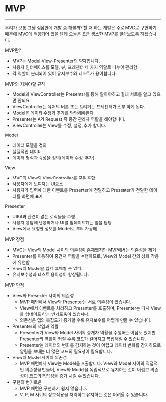 # MVP

---

우리가 보통 그냥 심심한데 개발 좀 해볼까? 할 때 하는 개발은 주로 MVC로 구현하기 때문에 MVC에 적응되어 있을 텐데 오늘은 조금 생소한 MVP를 알아보도록 하겠습니다.



MVP란?

- MVP는 Model-View-Presenter의 약자입니다.
- 사용자 인터페이스를 모델, 뷰, 프레젠터 세 가지 역할로 나누어 관리함
- 각 역할이 분리되어 있어 유지보수와 테스트가 용이합니다.

MVP의 지켜야할 규칙

- Model과 ViewController는 Presenter를 통해 알아야하고 절대 서로를 알고 있으면 안되요
- ViewController는 유저의 버튼 또는 트리거는 프레젠터가 전부 하게 된다.
- Model은 데이터 수정과 추가를 담당해야한다
- Presenter는 API Request 즉 중간 관리자 역활을 해야합니다.
- ViewController는 View를 수정, 설정, 추가 합니다.

Model

- 데이터 모델을 정의
- 실질적인 데이터
- 데이터 형식과 속성을 정의(데이터 수정, 추가)

View

- MVC의 View와 ViewController를 모두 포함
- 사용자에게 보여지는 UI요소
- 사용자가 입력에 대한 이벤트를 Presenter에 전달하고 Presenter가 전달한 데이터를 화면에 표시

Presenter

- UIKit과 관련이 없는 로직들을 수행
- 사용자 응답에 반응하거나 UI를 업데이트하는 일을 담당
- View에서 요청한 정보를 Model로 부터 가공해

MVP 장점

- MVC는 View와 Model 사이의 의존성이 존재했지만 MVP에서는 의존성을 제거
- Presenter를 이용하여 중건저 역활을 수행하므로, View와 Model 간의 상화 작용에 유연함
- View와 Model을 쉽게 교체할 수 있다.
- 유지보수성과 테스트 용이성이 향상됩니다.

MVP 단점

- View와 Presenter 사이의 의존성
    - MVP 패턴에서 View와 Presenter는 서로 의존성이 있습니다.
    - View에서 이벤트를 처리하고 Presenter를 호출하며, Presenter는 다시 View를 업데이트 하는 번거로움이 있습니다.
    - 의존성은 앱의 복잡도가 증가할 수록 유지보수를 어렵게 만들 수 있습니다.
- Presenter의 책임과 역활
    - Presenter가 View와 Model 사이의 중개자 역활을 수행하는 이점도 있지만 Presenter의 역활이 커질 수록 코드가 길어지고 복잡해질 수 있습니다.
    - Presenter는 데이터의 변화를 감지하는 것이 어렵고 데이터 변화를 감지하므로 알림을 보내는 더 많은 코드의 필요성이 필요합니다.
- View와 Model 사이의 의존성
    - MVP 패턴에서 View는 Model을 호출합니다. View와 Model 사이의 직접적인 의존성을 만들어, View와 Model을 독립적으로 유지하는 것이 어렵고 의존성이 코드의 복잡성을 증가 시킬 수 있습니다.
- 구현의 번거로움
    - MVP 패턴은 구현하기 쉽지 않습니다.
    - V, P, M 사이의 상호작용을 처리하고 유지하는 것은 어려울 수 있습니다.

